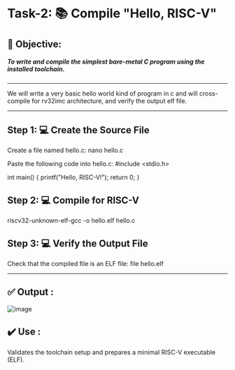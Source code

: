 # Task-2: 📚 Compile "Hello, RISC-V"

## 🎯 Objective:
##### To write and compile the simplest bare-metal C program using the installed toolchain.
---

We will write a very basic hello world kind of program in c and will cross-compile for rv32imc architecture, and verify the output elf file.

---
## Step 1: 💻 Create the Source File

Create a file named hello.c:
nano hello.c

Paste the following code into hello.c:
#include <stdio.h>

int main()
{
    printf("Hello, RISC-V!");
    return 0;
}


## Step 2: 💻  Compile for RISC-V
riscv32-unknown-elf-gcc -o hello.elf hello.c

## Step 3: 💻 Verify the Output File
Check that the compiled file is an ELF file:
file hello.elf

---- 

## ✅ Output :
![image](https://github.com/user-attachments/assets/5440739d-ac77-4f7e-914e-3849dd9679aa)

## ✔️ Use :
Validates the toolchain setup and prepares a minimal RISC-V executable (ELF).





